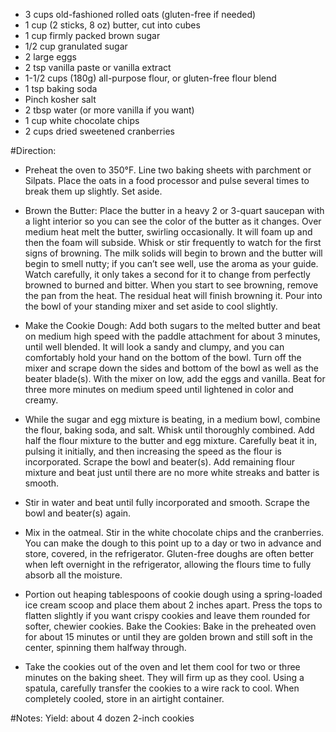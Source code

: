  - 3 cups old-fashioned rolled oats (gluten-free if needed)
 - 1 cup (2 sticks, 8 oz) butter, cut into cubes
 - 1 cup firmly packed brown sugar
 - 1/2 cup granulated sugar
 - 2 large eggs
 - 2 tsp vanilla paste or vanilla extract
 - 1-1/2 cups (180g) all-purpose flour, or gluten-free flour blend
 - 1 tsp baking soda
 - Pinch kosher salt
 - 2 tbsp water (or more vanilla if you want)
 - 1 cup white chocolate chips
 - 2 cups dried sweetened cranberries


#Direction:
- Preheat the oven to 350°F. Line two baking sheets with parchment or Silpats. Place the oats in a food processor and pulse several times to break them up slightly. Set aside.

- Brown the Butter: Place the butter in a heavy 2 or 3-quart saucepan with a light interior so you can see the color of the butter as it changes. Over medium heat melt the butter, swirling occasionally. It will foam up and then the foam will subside. Whisk or stir frequently to watch for the first signs of browning. The milk solids will begin to brown and the butter will begin to smell nutty; if you can’t see well, use the aroma as your guide. Watch carefully, it only takes a second for it to change from perfectly browned to burned and bitter. When you start to see browning, remove the pan from the heat. The residual heat will finish browning it. Pour into the bowl of your standing mixer and set aside to cool slightly.

- Make the Cookie Dough: Add both sugars to the melted butter and beat on medium high speed with the paddle attachment for about 3 minutes, until well blended. It will look a sandy and clumpy, and you can comfortably hold your hand on the bottom of the bowl. Turn off the mixer and scrape down the sides and bottom of the bowl as well as the beater blade(s). With the mixer on low, add the eggs and vanilla. Beat for three more minutes on medium speed until lightened in color and creamy.

- While the sugar and egg mixture is beating, in a medium bowl, combine the flour, baking soda, and salt. Whisk until thoroughly combined.
Add half the flour mixture to the butter and egg mixture. Carefully beat it in, pulsing it initially, and then increasing the speed as the flour is incorporated. Scrape the bowl and beater(s). Add remaining flour mixture and beat just until there are no more white streaks and batter is smooth.

- Stir in water and beat until fully incorporated and smooth. Scrape the bowl and beater(s) again.

- Mix in the oatmeal. Stir in the white chocolate chips and the cranberries. You can make the dough to this point up to a day or two in advance and store, covered, in the refrigerator. Gluten-free doughs are often better when left overnight in the refrigerator, allowing the flours time to fully absorb all the moisture.

- Portion out heaping tablespoons of cookie dough using a spring-loaded ice cream scoop and place them about 2 inches apart. Press the tops to flatten slightly if you want crispy cookies and leave them rounded for softer, chewier cookies.
Bake the Cookies: Bake in the preheated oven for about 15 minutes or until they are golden brown and still soft in the center, spinning them halfway through.

- Take the cookies out of the oven and let them cool for two or three minutes on the baking sheet. They will firm up as they cool. Using a spatula, carefully transfer the cookies to a wire rack to cool. When completely cooled, store in an airtight container.

#Notes:
Yield: about 4 dozen 2-inch cookies
